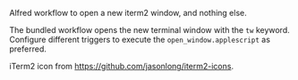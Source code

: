 Alfred workflow to open a new iterm2 window, and nothing else.

The bundled workflow opens the new terminal window with the `tw` keyword. Configure different triggers to execute the `open_window.applescript` as preferred.

iTerm2 icon from https://github.com/jasonlong/iterm2-icons.
